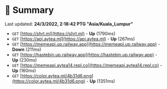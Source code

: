 # 📖 Summary
Last updated: **24/3/2022, 2:18:42 PTG "Asia/Kuala_Lumpur"**

- `GET` [https://shrt.ml](https://shrt.ml) - **Up** (1790ms)
- `GET` [https://api.aytea.ml](https://api.aytea.ml) - **Up** (267ms)
- `GET` [https://memeapi.up.railway.app](https://memeapi.up.railway.app) - **Down** (211ms)
- `GET` [https://hastebin.up.railway.app](https://hastebin.up.railway.app) - **Up** (230ms)
- `GET` [https://memeapi.aytea14.repl.co](https://memeapi.aytea14.repl.co) - **Up** (160ms)
- `GET` [https://color.aytea.ml/4b31d6.png](https://color.aytea.ml/4b31d6.png) - **Up** (1351ms)
